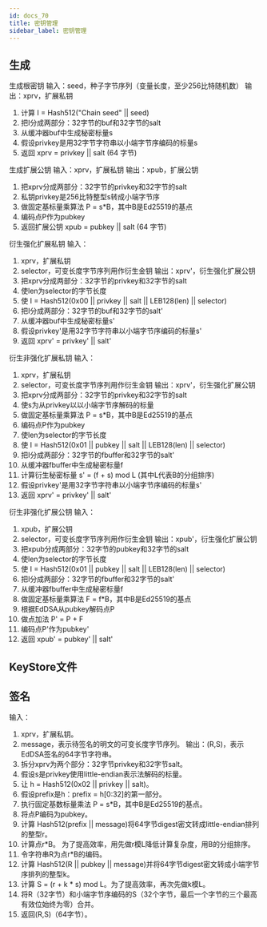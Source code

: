 ```yaml
---
id: docs_70
title: 密钥管理
sidebar_label: 密钥管理
---
```


## 生成
生成根密钥
输入：seed，种子字节序列（变量长度，至少256比特随机数）
输出：xprv，扩展私钥
1. 计算 I = Hash512("Chain seed" || seed)
2. 把I分成两部分：32字节的buf和32字节的salt
3. 从缓冲器buf中生成秘密标量s
4. 假设privkey是用32字节字符串以小端字节序编码的标量s
5. 返回 xprv = privkey || salt (64 字节)

生成扩展公钥
输入：xprv，扩展私钥
输出：xpub，扩展公钥
1. 把xprv分成两部分：32字节的privkey和32字节的salt
2. 私钥privkey是256比特整型s转成小端字节序
3. 做固定基标量乘算法 P = s*B，其中B是Ed25519的基点
4. 编码点P作为pubkey
5. 返回扩展公钥 xpub = pubkey || salt (64 字节)

衍生强化扩展私钥
输入：
1. xprv，扩展私钥
2. selector，可变长度字节序列用作衍生金钥
输出：xprv'，衍生强化扩展公钥
1. 把xprv分成两部分：32字节的privkey和32字节的salt
2. 使len为selector的字节长度
3. 使 I = Hash512(0x00 || privkey || salt || LEB128(len) || selector)
4. 把I分成两部分：32字节的buf和32字节的salt'
5. 从缓冲器buf中生成秘密标量s'
6. 假设privkey'是用32字节字符串以小端字节序编码的标量s'
7. 返回 xprv' = privkey' || salt'

衍生非强化扩展私钥
输入：
1. xprv，扩展私钥
2. selector，可变长度字节序列用作衍生金钥
输出：xprv'，衍生强化扩展公钥
1. 把xprv分成两部分：32字节的privkey和32字节的salt
2. 使s为从privkey以以小端字节序解码的标量
3. 做固定基标量乘算法 P = s*B，其中B是Ed25519的基点
4. 编码点P作为pubkey
5. 使len为selector的字节长度
6. 使 I = Hash512(0x01 || pubkey || salt || LEB128(len) || selector)
7. 把I分成两部分：32字节的fbuffer和32字节的salt'
8. 从缓冲器fbuffer中生成秘密标量f
9. 计算衍生秘密标量 s' = (f + s) mod L (其中L代表B的分组排序)
10. 假设privkey'是用32字节字符串以小端字节序编码的标量s'
11. 返回 xprv' = privkey' || salt'

衍生非强化扩展公钥
输入：
1. xpub，扩展公钥
2. selector，可变长度字节序列用作衍生金钥
输出：xpub'，衍生强化扩展公钥
1. 把xpub分成两部分：32字节的pubkey和32字节的salt
2. 使len为selector的字节长度
3. 使 I = Hash512(0x01 || pubkey || salt || LEB128(len) || selector)
4. 把I分成两部分：32字节的fbuffer和32字节的salt'
5. 从缓冲器fbuffer中生成秘密标量f
6. 做固定基标量乘算法 F = f*B，其中B是Ed25519的基点
7. 根据EdDSA从pubkey解码点P
8. 做点加法 P' = P + F
9. 编码点P'作为pubkey'
10. 返回 xpub' = pubkey' || salt'


## KeyStore文件



## 签名

输入：
1. xprv，扩展私钥。
2. message，表示待签名的明文的可变长度字节序列。
输出：(R,S)，表示EdDSA签名的64字节字符串。
1. 拆分xprv为两个部分：32字节privkey和32字节salt。
2. 假设s是privkey使用little-endian表示法解码的标量。
3. 让 h = Hash512(0x02 || privkey || salt)。
4. 假设prefix是h：prefix = h[0:32]的第一部分。
5. 执行固定基数标量乘法 P = s*B，其中B是Ed25519的基点。
6. 将点P编码为pubkey。
7. 计算 Hash512(prefix || message)将64字节digest密文转成little-endian排列的整型r。
8. 计算点r*B。 为了提高效率，用先做r模L降低计算复杂度，用B的分组排序。
9. 令字符串R为点r*B的编码。
10. 计算 Hash512(R || pubkey || message)并将64字节digest密文转成小端字节序排列的整型k。
11. 计算 S = (r + k * s) mod L。为了提高效率，再次先做k模L。
12. 将R（32字节）和小端字节序编码的S（32个字节，最后一个字节的三个最高有效位始终为零）合并。
13. 返回(R,S)（64字节）。


